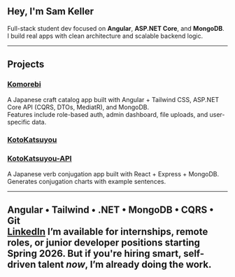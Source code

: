 ## Hey, I'm Sam Keller

Full-stack student dev focused on **Angular**, **ASP.NET Core**, and **MongoDB**.  
I build real apps with clean architecture and scalable backend logic.

---

## Projects

### [Komorebi](https://github.com/KobenjiSan/Japanese-Craft-Shop)
A Japanese craft catalog app built with Angular + Tailwind CSS, ASP.NET Core API (CQRS, DTOs, MediatR), and MongoDB.  
Features include role-based auth, admin dashboard, file uploads, and user-specific data.

### [KotoKatsuyou](https://github.com/KobenjiSan/KotoKatsuyou)  
### [KotoKatsuyou-API](https://github.com/KobenjiSan/katsuyou-api) 
A Japanese verb conjugation app built with React + Express + MongoDB. Generates conjugation charts with example sentences.

---

Angular • Tailwind • .NET • MongoDB • CQRS • Git  
[LinkedIn](https://www.linkedin.com/in/samuel-keller-5b97a51b4)
I’m available for internships, remote roles, or junior developer positions starting **Spring 2026**. But if you're hiring smart, self-driven talent *now*, I’m already doing the work.
---
